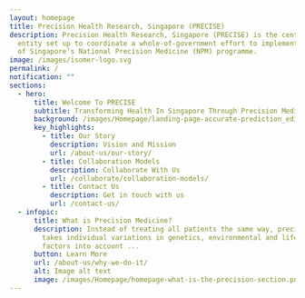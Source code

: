 ```yaml
---
layout: homepage
title: Precision Health Research, Singapore (PRECISE)
description: Precision Health Research, Singapore (PRECISE) is the central
  entity set up to coordinate a whole-of-government effort to implement Phase 2
  of Singapore’s National Precision Medicine (NPM) programme.
image: /images/isomer-logo.svg
permalink: /
notification: ""
sections:
  - hero:
      title: Welcome To PRECISE
      subtitle: Transforming Health In Singapore Through Precision Medicine
      background: /images/Homepage/landing-page-accurate-prediction_edit-1 (1).jpg
      key_highlights:
        - title: Our Story
          description: Vision and Mission
          url: /about-us/our-story/
        - title: Collaboration Models
          description: Collaborate With Us
          url: /collaborate/collaboration-models/
        - title: Contact Us
          description: Get in touch with us
          url: /contact-us/
  - infopic:
      title: What is Precision Medicine?
      description: Instead of treating all patients the same way, precision medicine
        takes individual variations in genetics, environmental and lifestyle
        factors into account ...
      button: Learn More
      url: /about-us/why-we-do-it/
      alt: Image alt text
      image: /images/Homepage/homepage-what-is-the-precision-section.png
---
```

